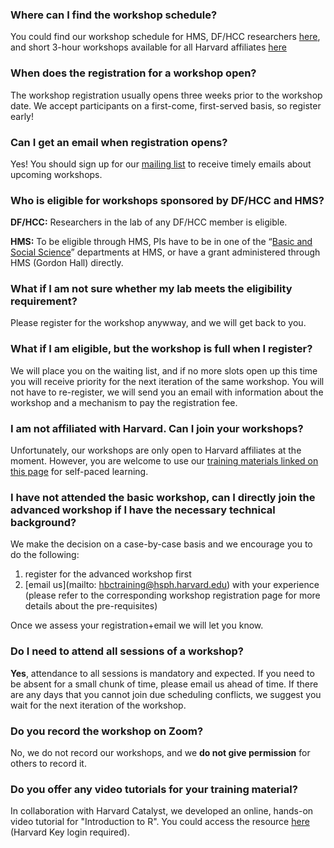 
### Where can I find the workshop schedule?

You could find our workshop schedule for HMS, DF/HCC researchers [here](https://bioinformatics.sph.harvard.edu/upcoming-workshops), and short 3-hour workshops available for all Harvard affiliates [here](https://bioinformatics.sph.harvard.edu/current-bioinformatics-topics-workshops)

### When does the registration for a workshop open?

The workshop registration usually opens three weeks prior to the workshop date. We accept participants on a first-come, first-served basis, so register early!

### Can I get an email when registration opens?

Yes! You should sign up for our [mailing list](https://hsphsun3.harvard.edu/mailman/listinfo/hbctraining) to receive timely emails about upcoming workshops.

### Who is eligible for workshops sponsored by DF/HCC and HMS?

**DF/HCC:** Researchers in the lab of any DF/HCC member is eligible.

**HMS:** To be eligible through HMS, PIs have to be in one of the “[Basic and Social Science](https://hms.harvard.edu/departments?f%5B0%5D=department_type%3A231)” departments at HMS, or have a grant administered through HMS (Gordon Hall) directly.

### What if I am not sure whether my lab meets the eligibility requirement?

Please register for the workshop anywway, and we will get back to you.

### What if I am eligible, but the workshop is full when I register?

We will place you on the waiting list, and if no more slots open up this time you will receive priority for the next iteration of the same workshop. You will not have to re-register, we will send you an email with information about the workshop and a mechanism to pay the registration fee.

### I am not affiliated with Harvard. Can I join your workshops?

Unfortunately, our workshops are only open to Harvard affiliates at the moment. However, you are welcome to use our [training materials linked on this page](https://hbctraining.github.io/main/) for self-paced learning.

### I have not attended the basic workshop, can I directly join the advanced workshop if I have the necessary technical background?

We make the decision on a case-by-case basis and we encourage you to do the following:
1. register for the advanced workshop first
1. [email us](mailto: hbctraining@hsph.harvard.edu) with your experience (please refer to the corresponding workshop registration page for more details about the pre-requisites)

Once we assess your registration+email we will let you know.

### Do I need to attend all sessions of a workshop?

**Yes**, attendance to all sessions is mandatory and expected. If you need to be absent for a small chunk of time, please email us ahead of time. If there are any days that you cannot join due scheduling conflicts, we suggest you wait for the next iteration of the workshop.

### Do you record the workshop on Zoom?

No, we do not record our workshops, and we **do not give permission** for others to record it.

### Do you offer any video tutorials for your training material?

In collaboration with Harvard Catalyst, we developed an online, hands-on video tutorial for "Introduction to R". You could access the resource [here](https://catalyst.harvard.edu/courses/intro-to-r/) (Harvard Key login required).
